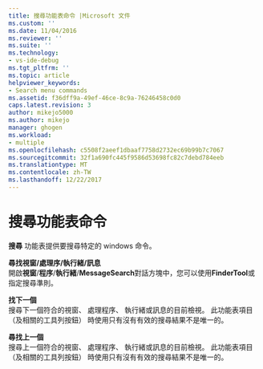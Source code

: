 ```yaml
---
title: 搜尋功能表命令 |Microsoft 文件
ms.custom: ''
ms.date: 11/04/2016
ms.reviewer: ''
ms.suite: ''
ms.technology:
- vs-ide-debug
ms.tgt_pltfrm: ''
ms.topic: article
helpviewer_keywords:
- Search menu commands
ms.assetid: f36dff9a-49ef-46ce-8c9a-76246458c0d0
caps.latest.revision: 3
author: mikejo5000
ms.author: mikejo
manager: ghogen
ms.workload:
- multiple
ms.openlocfilehash: c5508f2aeef1dbaaf7758d2732ec69b99b7c7067
ms.sourcegitcommit: 32f1a690fc445f9586d53698fc82c7debd784eeb
ms.translationtype: MT
ms.contentlocale: zh-TW
ms.lasthandoff: 12/22/2017
---
```

# <a name="search-menu-commands"></a>搜尋功能表命令
**搜尋** 功能表提供要搜尋特定的 windows 命令。  
  
 **尋找視窗/處理序/執行緒/訊息**  
 開啟**視窗**/**程序**/**執行緒**/**MessageSearch**對話方塊中，您可以使用**FinderTool**或指定搜尋準則。  
  
 **找下一個**  
 搜尋下一個符合的視窗、 處理程序、 執行緒或訊息的目前檢視。 此功能表項目 （及相關的工具列按鈕） 時使用只有沒有有效的搜尋結果不是唯一的。  
  
 **尋找上一個**  
 搜尋上一個符合的視窗、 處理程序、 執行緒或訊息的目前檢視。 此功能表項目 （及相關的工具列按鈕） 時使用只有沒有有效的搜尋結果不是唯一的。